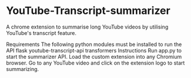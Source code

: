 # YouTube-Transcript-summarizer

  A chrome extension to summarise long YouTube videos by utilising YouTube's transcript feature.

Requirements
The following python modules must be installed to run the API
flask
youtube-transcript-api
transformers
Instructions
Run app.py to start the summarizer API.
Load the custom extension into any Chromium browser.
Go to any YouTube video and click on the extension logo to start summarizing.
